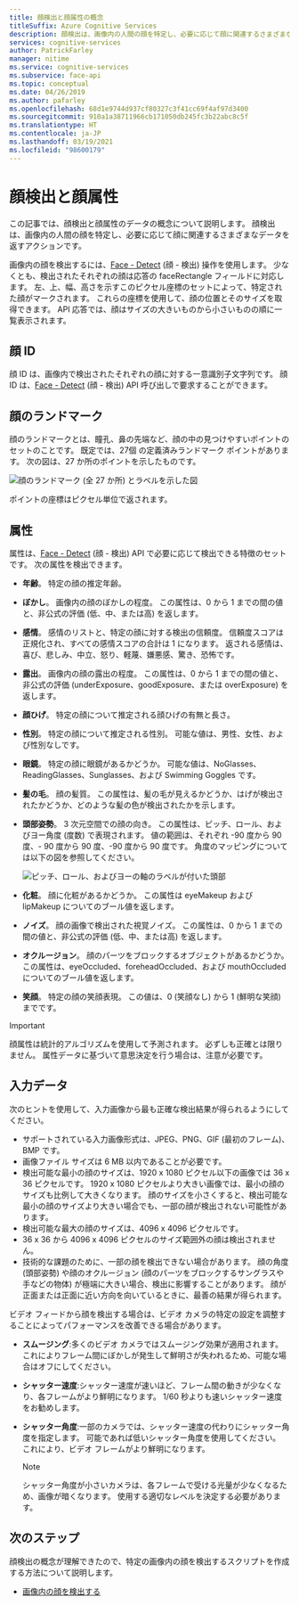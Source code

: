 ```yaml
---
title: 顔検出と顔属性の概念
titleSuffix: Azure Cognitive Services
description: 顔検出は、画像内の人間の顔を特定し、必要に応じて顔に関連するさまざまなデータを返すアクションです。
services: cognitive-services
author: PatrickFarley
manager: nitime
ms.service: cognitive-services
ms.subservice: face-api
ms.topic: conceptual
ms.date: 04/26/2019
ms.author: pafarley
ms.openlocfilehash: 68d1e9744d937cf80327c3f41cc69f4af97d3400
ms.sourcegitcommit: 910a1a38711966cb171050db245fc3b22abc8c5f
ms.translationtype: HT
ms.contentlocale: ja-JP
ms.lasthandoff: 03/19/2021
ms.locfileid: "98600179"
---
```

# <a name="face-detection-and-attributes"></a>顔検出と顔属性

この記事では、顔検出と顔属性のデータの概念について説明します。 顔検出は、画像内の人間の顔を特定し、必要に応じて顔に関連するさまざまなデータを返すアクションです。

画像内の顔を検出するには、[Face - Detect](https://westus.dev.cognitive.microsoft.com/docs/services/563879b61984550e40cbbe8d/operations/563879b61984550f30395236) (顔 - 検出) 操作を使用します。 少なくとも、検出されたそれぞれの顔は応答の faceRectangle フィールドに対応します。 左、上、幅、高さを示すこのピクセル座標のセットによって、特定された顔がマークされます。 これらの座標を使用して、顔の位置とそのサイズを取得できます。 API 応答では、顔はサイズの大きいものから小さいものの順に一覧表示されます。

## <a name="face-id"></a>顔 ID

顔 ID は、画像内で検出されたそれぞれの顔に対する一意識別子文字列です。 顔 ID は、[Face - Detect](https://westus.dev.cognitive.microsoft.com/docs/services/563879b61984550e40cbbe8d/operations/563879b61984550f30395236) (顔 - 検出) API 呼び出しで要求することができます。

## <a name="face-landmarks"></a>顔のランドマーク

顔のランドマークとは、瞳孔、鼻の先端など、顔の中の見つけやすいポイントのセットのことです。 既定では、27個 の定義済みランドマーク ポイントがあります。 次の図は、27 か所のポイントを示したものです。

![顔のランドマーク (全 27 か所) とラベルを示した図](../Images/landmarks.1.jpg)

ポイントの座標はピクセル単位で返されます。

## <a name="attributes"></a>属性

属性は、[Face - Detect](https://westus.dev.cognitive.microsoft.com/docs/services/563879b61984550e40cbbe8d/operations/563879b61984550f30395236) (顔 - 検出) API で必要に応じて検出できる特徴のセットです。 次の属性を検出できます。

* **年齢**。 特定の顔の推定年齢。
* **ぼかし**。 画像内の顔のぼかしの程度。 この属性は、0 から 1 までの間の値と、非公式の評価 (低、中、または高) を返します。
* **感情**。 感情のリストと、特定の顔に対する検出の信頼度。 信頼度スコアは正規化され、すべての感情スコアの合計は 1 になります。 返される感情は、喜び、悲しみ、中立、怒り、軽蔑、嫌悪感、驚き、恐怖です。
* **露出**。 画像内の顔の露出の程度。 この属性は、0 から 1 までの間の値と、非公式の評価 (underExposure、goodExposure、または overExposure) を返します。
* **顔ひげ**。 特定の顔について推定される顔ひげの有無と長さ。
* **性別**。 特定の顔について推定される性別。 可能な値は、男性、女性、および性別なしです。
* **眼鏡**。 特定の顔に眼鏡があるかどうか。 可能な値は、NoGlasses、ReadingGlasses、Sunglasses、および Swimming Goggles です。
* **髪の毛**。 顔の髪質。 この属性は、髪の毛が見えるかどうか、はげが検出されたかどうか、どのような髪の色が検出されたかを示します。
* **頭部姿勢**。 3 次元空間での顔の向き。 この属性は、ピッチ、ロール、およびヨー角度 (度数) で表現されます。 値の範囲は、それぞれ -90 度から 90 度、- 90 度から 90 度、-90 度から 90 度です。 角度のマッピングについては以下の図を参照してください。

    ![ピッチ、ロール、およびヨーの軸のラベルが付いた頭部](../Images/headpose.1.jpg)
* **化粧**。 顔に化粧があるかどうか。 この属性は eyeMakeup および lipMakeup についてのブール値を返します。
* **ノイズ**。 顔の画像で検出された視覚ノイズ。 この属性は、0 から 1 までの間の値と、非公式の評価 (低、中、または高) を返します。
* **オクルージョン**。 顔のパーツをブロックするオブジェクトがあるかどうか。 この属性は、eyeOccluded、foreheadOccluded、および mouthOccluded についてのブール値を返します。
* **笑顔**。 特定の顔の笑顔表現。 この値は、0 (笑顔なし) から 1 (鮮明な笑顔) までです。

> [!IMPORTANT]
> 顔属性は統計的アルゴリズムを使用して予測されます。 必ずしも正確とは限りません。 属性データに基づいて意思決定を行う場合は、注意が必要です。

## <a name="input-data"></a>入力データ

次のヒントを使用して、入力画像から最も正確な検出結果が得られるようにしてください。

* サポートされている入力画像形式は、JPEG、PNG、GIF (最初のフレーム)、BMP です。
* 画像ファイル サイズは 6 MB 以内であることが必要です。
* 検出可能な最小の顔のサイズは、1920 x 1080 ピクセル以下の画像では 36 x 36 ピクセルです。 1920 x 1080 ピクセルより大きい画像では、最小の顔のサイズも比例して大きくなります。 顔のサイズを小さくすると、検出可能な最小の顔のサイズより大きい場合でも、一部の顔が検出されない可能性があります。
* 検出可能な最大の顔のサイズは、4096 x 4096 ピクセルです。
* 36 x 36 から 4096 x 4096 ピクセルのサイズ範囲外の顔は検出されません。
* 技術的な課題のために、一部の顔を検出できない場合があります。 顔の角度 (頭部姿勢) や顔のオクルージョン (顔のパーツをブロックするサングラスや手などの物体) が極端に大きい場合、検出に影響することがあります。 顔が正面または正面に近い方向を向いているときに、最善の結果が得られます。

ビデオ フィードから顔を検出する場合は、ビデオ カメラの特定の設定を調整することによってパフォーマンスを改善できる場合があります。

* **スムージング**:多くのビデオ カメラではスムージング効果が適用されます。 これによりフレーム間にぼかしが発生して鮮明さが失われるため、可能な場合はオフにしてください。
* **シャッター速度**:シャッター速度が速いほど、フレーム間の動きが少なくなり、各フレームがより鮮明になります。 1/60 秒よりも速いシャッター速度をお勧めします。
* **シャッター角度**:一部のカメラでは、シャッター速度の代わりにシャッター角度を指定します。 可能であれば低いシャッター角度を使用してください。 これにより、ビデオ フレームがより鮮明になります。

    >[!NOTE]
    > シャッター角度が小さいカメラは、各フレームで受ける光量が少なくなるため、画像が暗くなります。 使用する適切なレベルを決定する必要があります。

## <a name="next-steps"></a>次のステップ

顔検出の概念が理解できたので、特定の画像内の顔を検出するスクリプトを作成する方法について説明します。

* [画像内の顔を検出する](../Face-API-How-to-Topics/HowtoDetectFacesinImage.md)
